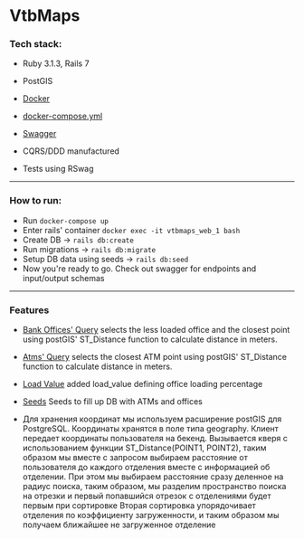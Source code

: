 # VtbMaps

### Tech stack:

* Ruby 3.1.3, Rails 7

* PostGIS

* [Docker](Dockerfile)

* [docker-compose.yml](docker-compose.yml)

* [Swagger](swagger/v1/swagger.yaml)

* CQRS/DDD manufactured

* Tests using RSwag

--- 

### How to run:
* Run `docker-compose up`
* Enter rails' container `docker exec -it vtbmaps_web_1 bash`
* Create DB -> `rails db:create`
* Run migrations -> `rails db:migrate`
* Setup DB data using seeds -> `rails db:seed`
* Now you're ready to go. Check out swagger for endpoints and input/output schemas
---
### Features
* [Bank Offices' Query](app/queries/departments_context/get_bank_offices.rb) selects the less loaded office and the closest point using postGIS' ST_Distance function to calculate distance in meters.   
* [Atms' Query](app/queries/departments_context/get_atms.rb) selects the closest ATM point using postGIS' ST_Distance function to calculate distance in meters.
* [Load Value](db/migrate/20231014140115_add_load_value_to_bank_offices.rb) added load_value defining office loading percentage
* [Seeds](db/seeds.rb) Seeds to fill up DB with ATMs and offices

* Для хранения координат мы используем расширение postGIS для PostgreSQL. Координаты хранятся в поле типа geography.
  Клиент передает координаты пользователя на бекенд. Вызывается кверя с использованием функции ST_Distance(POINT1, POINT2), таким образом мы вместе с запросом выбираем расстояние от пользователя до каждого отделения вместе с информацией об отделении. При этом мы выбираем расстояние сразу деленное на радиус поиска, таким образом, мы разделим пространство поиска на отрезки и первый попавшийся отрезок с отделениями будет первым при сортировке
  Вторая сортировка упорядочивает отделения по коэффициенту загруженности, и таким образом мы получаем ближайшее не загруженное отделение
